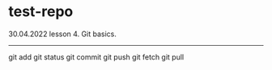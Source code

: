 # test-repo
30.04.2022
lesson 4. Git basics.
*********************
git add
git status
git commit
git push
git fetch 
git pull

